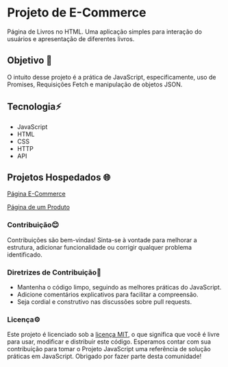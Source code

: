 # Projeto de E-Commerce
 Página de Livros no HTML. Uma aplicação simples para interação do usuários e apresentação de diferentes livros.

## Objetivo 📝
 O intuito desse projeto é a prática de JavaScript, especificamente, uso de Promises, Requisições Fetch e manipulação de objetos JSON.

## Tecnologia⚡
* JavaScript
* HTML
* CSS
* HTTP
* API

## Projetos Hospedados 🌐
 [Página E-Commerce](https://gustx21.github.io/E-Commerce/principal/livros.html)

 [Página de um Produto](https://gustx21.github.io/E-Commerce/secundario/livro.html)

### Contribuição😊
 Contribuições são bem-vindas! Sinta-se à vontade para melhorar a estrutura, adicionar funcionalidade ou corrigir qualquer problema identificado.

### Diretrizes de Contribuição📌
* Mantenha o código limpo, seguindo as melhores práticas do JavaScript.
* Adicione comentários explicativos para facilitar a compreensão.
* Seja cordial e construtivo nas discussões sobre pull requests.

### Licença⚙️
 Este projeto é licenciado sob a [licença MIT](LICENSE), o que significa que você é livre para usar, modificar e distribuir este código.
 Esperamos contar com sua contribuição para tomar o Projeto JavaScript uma referência de solução práticas em JavaScript. Obrigado por fazer parte desta comunidade!
